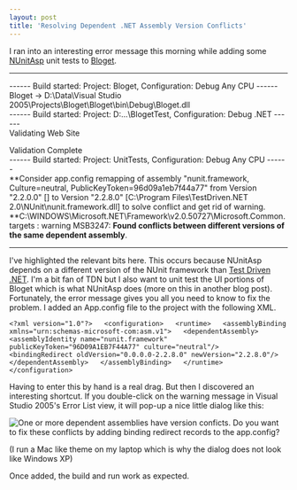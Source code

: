 ```yaml
---
layout: post
title: 'Resolving Dependent .NET Assembly Version Conflicts'
---
```

I ran into an interesting error message this morning while adding some [NUnitAsp](http://nunitasp.sourceforge.net/tutorial/index.html) unit tests to [Bloget](/bloget).

* * *

------ Build started: Project: Bloget, Configuration: Debug Any CPU ------  
Bloget -> D:\Data\Visual Studio 2005\Projects\Bloget\Bloget\bin\Debug\Bloget.dll  
------ Build started: Project: D:\...\BlogetTest\, Configuration: Debug .NET ------  
Validating Web Site  


Validation Complete  
------ Build started: Project: UnitTests, Configuration: Debug Any CPU ------  
**Consider app.config remapping of assembly "nunit.framework, Culture=neutral, PublicKeyToken=96d09a1eb7f44a77" from Version "2.2.0.0" [] to Version "2.2.8.0" [C:\Program Files\TestDriven.NET 2.0\NUnit\nunit.framework.dll] to solve conflict and get rid of warning.  
**C:\WINDOWS\Microsoft.NET\Framework\v2.0.50727\Microsoft.Common.targets : warning MSB3247: **Found conflicts between different versions of the same dependent assembly**.  


* * *

I've highlighted the relevant bits here. This occurs because NUnitAsp depends on a different version of the NUnit framework than [Test Driven .NET](http://www.testdriven.net/). I'm a bit fan of TDN but I also want to unit test the UI portions of Bloget which is what NUnitAsp does (more on this in another blog post). Fortunately, the error message gives you all you need to know to fix the problem. I added an App.config file to the project with the following XML.

`<?xml version="1.0"?>  
<configuration>  
<runtime>  
<assemblyBinding xmlns="urn:schemas-microsoft-com:asm.v1">  
<dependentAssembly>  
<assemblyIdentity name="nunit.framework" publicKeyToken="96D09A1EB7F44A77" culture="neutral"/>  
<bindingRedirect oldVersion="0.0.0.0-2.2.8.0" newVersion="2.2.8.0"/>  
</dependentAssembly>  
</assemblyBinding>  
</runtime>  
</configuration> `

Having to enter this by hand is a real drag. But then I discovered an interesting shortcut. If you double-click on the warning message in Visual Studio 2005's Error List view, it will pop-up a nice little dialog like this:

![One or more dependent assemblies have version conficts. Do you want to fix these conflicts by adding binding redirect records to the app.config?](http://www.myotherdrive.com/public/blueonion/Blog/AssemblyConflictDialog.png)

(I run a Mac like theme on my laptop which is why the dialog does not look like Windows XP)

Once added, the build and run work as expected.
